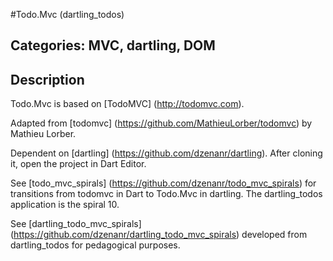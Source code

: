 #Todo.Mvc (dartling_todos)

## Categories: MVC, dartling, DOM

## Description

Todo.Mvc is based on [TodoMVC] (http://todomvc.com).

Adapted from [todomvc] (https://github.com/MathieuLorber/todomvc)
by Mathieu Lorber.

Dependent on [dartling] (https://github.com/dzenanr/dartling).
After cloning it, open the project in Dart Editor.

See [todo_mvc_spirals] (https://github.com/dzenanr/todo_mvc_spirals)
for transitions from todomvc in Dart to Todo.Mvc in dartling.
The dartling_todos application is the spiral 10.

See [dartling_todo_mvc_spirals] (https://github.com/dzenanr/dartling_todo_mvc_spirals)
developed from dartling_todos for pedagogical purposes.




